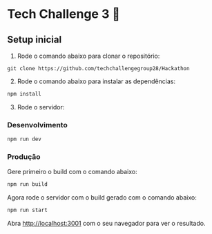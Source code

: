 # Tech Challenge 3 🚀

## Setup inicial

1. Rode o comando abaixo para clonar o repositório:

```
git clone https://github.com/techchallengegroup28/Hackathon
```

2. Rode o comando abaixo para instalar as dependências:

```bash
npm install
```

3. Rode o servidor:

### Desenvolvimento

```bash
npm run dev
```

### Produção

Gere primeiro o build com o comando abaixo:

```bash
npm run build
```

Agora rode o servidor com o build gerado com o comando abaixo:

```bash
npm run start
```

Abra [http://localhost:3001](http://localhost:3001) com o seu navegador para ver o resultado.
